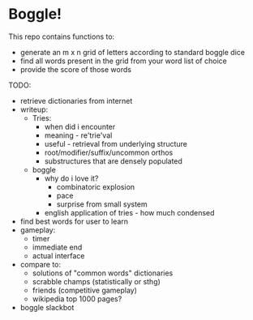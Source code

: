 # Boggle!
This repo contains functions to:
* generate an m x n grid of letters according to standard boggle dice
* find all words present in the grid from your word list of choice
* provide the score of those words

TODO:
* retrieve dictionaries from internet
* writeup:
    * Tries:
        * when did i encounter
        * meaning - re'trie'val
        * useful - retrieval from underlying structure
        * root/modifier/suffix/uncommon orthos
        * substructures that are densely populated
    * boggle
        * why do i love it?
            * combinatoric explosion
            * pace
            * surprise from small system
        * english application of tries - how much condensed
* find best words for user to learn
* gameplay:
    * timer
    * immediate end
    * actual interface
* compare to:
    * solutions of "common words" dictionaries
    * scrabble champs (statistically or sthg)
    * friends (competitive gameplay)
    * wikipedia top 1000 pages?
* boggle slackbot